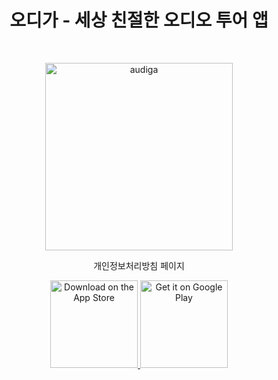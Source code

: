 <h1 align="center"> 오디가 - 세상 친절한 오디오 투어 앱 </h1> <br>
<p align="center">
  <a href="https://www.facebook.com/Audiiga/">
    <img alt="audiga" title="audiga" src="https://user-images.githubusercontent.com/7614353/47766360-93e15200-dd11-11e8-945a-0f80a7323f68.png" width="300">
  </a>
</p>

<p align="center">
  개인정보처리방침 페이지
</p>

<p align="center">
  <a href="https://itunes.apple.com/us/app/%EC%98%A4%EB%94%94%EA%B0%80-%EC%84%B8%EC%83%81-%EC%B9%9C%EC%A0%88%ED%95%9C-%EC%98%A4%EB%94%94%EC%98%A4-%ED%88%AC%EC%96%B4-%EC%95%B1/id1247134048?ls=1&mt=8">
    <img alt="Download on the App Store" title="App Store" src="http://i.imgur.com/0n2zqHD.png" width="140">
  </a>

  <a href="https://play.google.com/store/apps/details?id=com.failnicely.unex.guide&hl=ko">
    <img alt="Get it on Google Play" title="Google Play" src="http://i.imgur.com/mtGRPuM.png" width="140">
  </a>
</p>
